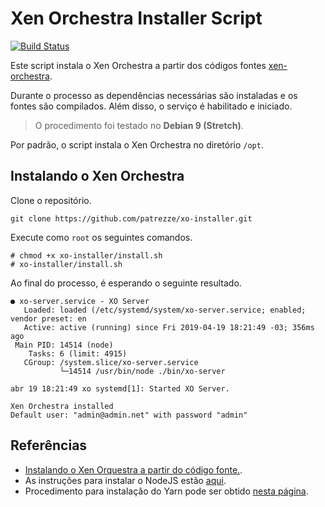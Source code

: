 # Xen Orchestra Installer Script

[![Build Status](https://travis-ci.com/patrezze/xo-installer.svg?branch=master)](https://travis-ci.com/patrezze/xo-installer)

Este script instala o Xen Orchestra a partir dos códigos fontes [xen-orchestra](https://github.com/vatesfr/xen-orchestra).

Durante o processo as dependências necessárias são instaladas e os fontes são compilados. Além disso, o serviço é habilitado e iniciado.

> O procedimento foi testado no **Debian 9 (Stretch)**.

Por padrão, o script instala o Xen Orchestra no diretório `/opt`.

## Instalando o Xen Orchestra

Clone o repositório.

```
git clone https://github.com/patrezze/xo-installer.git
```

Execute como `root` os seguintes comandos.

```
# chmod +x xo-installer/install.sh
# xo-installer/install.sh
```

Ao final do processo, é esperando o seguinte resultado.

```
● xo-server.service - XO Server
   Loaded: loaded (/etc/systemd/system/xo-server.service; enabled; vendor preset: en
   Active: active (running) since Fri 2019-04-19 18:21:49 -03; 356ms ago
 Main PID: 14514 (node)
    Tasks: 6 (limit: 4915)
   CGroup: /system.slice/xo-server.service
           └─14514 /usr/bin/node ./bin/xo-server

abr 19 18:21:49 xo systemd[1]: Started XO Server.

Xen Orchestra installed
Default user: "admin@admin.net" with password "admin"

```

## Referências
* [Instalando o Xen Orquestra a partir do código fonte.](https://xen-orchestra.com/docs/from_the_sources.html).
* As instruções para instalar o NodeJS estão [aqui](https://nodejs.org/en/download/package-manager/).
* Procedimento para instalação do Yarn pode ser obtido [nesta página](https://yarnpkg.com/en/docs/install).
